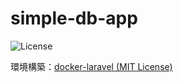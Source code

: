 # simple-db-app

![License](https://img.shields.io/github/license/Tonoyama/simple-db-app?color=f05340)

環境構築：[docker-laravel (MIT License)](https://github.com/ucan-lab/docker-laravel)

